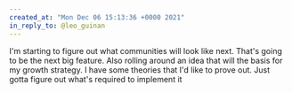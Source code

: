 ```yaml
---
created_at: "Mon Dec 06 15:13:36 +0000 2021"
in_reply_to: @leo_guinan
---
```


I'm starting to figure out what communities will look like next. That's going to be the next big feature. Also rolling around an idea that will the basis for my growth strategy. I have some theories that I'd like to prove out. Just gotta figure out what's required to implement it
